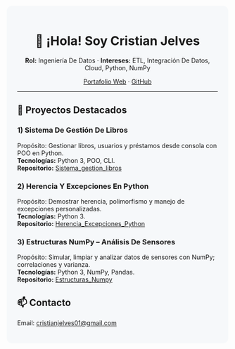 <div style="background:#f6f8fa; padding:24px; border-radius:12px;">

  <h1 align="center">👋 ¡Hola! Soy Cristian Jelves</h1>
  <p align="center"><b>Rol:</b> Ingeniería De Datos · <b>Intereses:</b> ETL, Integración De Datos, Cloud, Python, NumPy</p>
  <p align="center">
    <a href="https://cristianjelves.github.io">Portafolio Web</a> ·
    <a href="https://github.com/CristianJelves">GitHub</a>
  </p>

  <hr />

  <h2>🚀 Proyectos Destacados</h2>

  <h3>1) Sistema De Gestión De Libros</h3>
  <p>Propósito: Gestionar libros, usuarios y préstamos desde consola con POO en Python.<br/>
  <b>Tecnologías:</b> Python 3, POO, CLI.<br/>
  <b>Repositorio:</b> <a href="https://github.com/CristianJelves/Sistema_gestion_libros">Sistema_gestion_libros</a></p>

  <h3>2) Herencia Y Excepciones En Python</h3>
  <p>Propósito: Demostrar herencia, polimorfismo y manejo de excepciones personalizadas.<br/>
  <b>Tecnologías:</b> Python 3.<br/>
  <b>Repositorio:</b> <a href="https://github.com/CristianJelves/Herencia_Excepciones_Python">Herencia_Excepciones_Python</a></p>

  <h3>3) Estructuras NumPy – Análisis De Sensores</h3>
  <p>Propósito: Simular, limpiar y analizar datos de sensores con NumPy; correlaciones y varianza.<br/>
  <b>Tecnologías:</b> Python 3, NumPy, Pandas.<br/>
  <b>Repositorio:</b> <a href="https://github.com/CristianJelves/Estructuras_Numpy">Estructuras_Numpy</a></p>

  <h2>📫 Contacto</h2>
  <p>Email: <a href="mailto:cristianjelves01@gmail.com">cristianjelves01@gmail.com</a></p>

</div>
